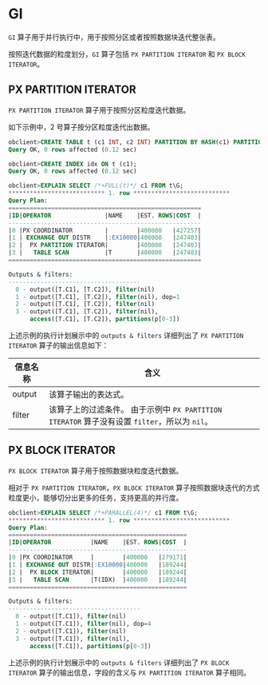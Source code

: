 GI 
=======================

`GI` 算子用于并行执行中，用于按照分区或者按照数据块迭代整张表。

按照迭代数据的粒度划分，`GI` 算子包括 `PX PARTITION ITERATOR` 和 `PX BLOCK ITERATOR`。

PX PARTITION ITERATOR 
------------------------------------------

`PX PARTITION ITERATOR` 算子用于按照分区粒度迭代数据。

如下示例中，2 号算子按分区粒度迭代出数据。

```sql
obclient>CREATE TABLE t (c1 INT, c2 INT) PARTITION BY HASH(c1) PARTITIONS 4;
Query OK, 0 rows affected (0.12 sec)

obclient>CREATE INDEX idx ON t (c1);
Query OK, 0 rows affected (0.12 sec)

obclient>EXPLAIN SELECT /*+FULL(t)*/ c1 FROM t\G;
*************************** 1. row ***************************
Query Plan:
======================================================
|ID|OPERATOR               |NAME    |EST. ROWS|COST  |
------------------------------------------------------
|0 |PX COORDINATOR         |        |400000   |427257|
|1 | EXCHANGE OUT DISTR    |:EX10000|400000   |247403|
|2 |  PX PARTITION ITERATOR|        |400000   |247403|
|3 |   TABLE SCAN          |T       |400000   |247403|
======================================================

Outputs & filters:
-------------------------------------
  0 - output([T.C1], [T.C2]), filter(nil)
  1 - output([T.C1], [T.C2]), filter(nil), dop=1
  2 - output([T.C1], [T.C2]), filter(nil)
  3 - output([T.C1], [T.C2]), filter(nil),
      access([T.C1], [T.C2]), partitions(p[0-3])
```



上述示例的执行计划展示中的 `outputs & filters` 详细列出了 `PX PARTITION ITERATOR` 算子的输出信息如下：


|  信息名称  |                                         含义                                          |
|--------|-------------------------------------------------------------------------------------|
| output | 该算子输出的表达式。                                                                          |
| filter | 该算子上的过滤条件。 由于示例中 `PX PARTITION ITERATOR` 算子没有设置 `filter`，所以为 `nil`。 |



PX BLOCK ITERATOR 
--------------------------------------

`PX BLOCK ITERATOR` 算子用于按照数据块粒度迭代数据。

相对于 `PX PARTITION ITERATOR`，`PX BLOCK ITERATOR` 算子按照数据块迭代的方式粒度更小，能够切分出更多的任务，支持更高的并行度。

```sql
obclient>EXPLAIN SELECT /*+PARALLEL(4)*/ c1 FROM t\G;
*************************** 1. row ***************************
Query Plan:
==================================================
|ID|OPERATOR           |NAME    |EST. ROWS|COST  |
--------------------------------------------------
|0 |PX COORDINATOR     |        |400000   |279171|
|1 | EXCHANGE OUT DISTR|:EX10000|400000   |189244|
|2 |  PX BLOCK ITERATOR|        |400000   |189244|
|3 |   TABLE SCAN      |T(IDX)  |400000   |189244|
==================================================

Outputs & filters:
-------------------------------------
  0 - output([T.C1]), filter(nil)
  1 - output([T.C1]), filter(nil), dop=4
  2 - output([T.C1]), filter(nil)
  3 - output([T.C1]), filter(nil),
      access([T.C1]), partitions(p[0-3])
```



上述示例的执行计划展示中的 `outputs & filters` 详细列出了 `PX BLOCK ITERATOR` 算子的输出信息，字段的含义与 `PX PARTITION ITERATOR` 算子相同。
